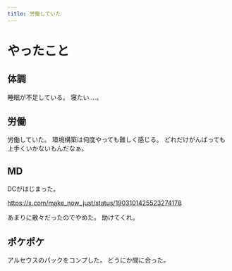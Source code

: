 ```yaml
---
title: 労働していた
---
```


# やったこと

## 体調

睡眠が不足している。
寝たい‥‥。

## 労働

労働していた。
環境構築は何度やっても難しく感じる。
どれだけがんばっても上手くいかないもんだなぁ。

## MD

DCがはじまった。

<https://x.com/make_now_just/status/1903101425523274178>

あまりに散々だったのでやめた。
助けてくれ。

## ポケポケ

アルセウスのパックをコンプした。
どうにか間に合った。
